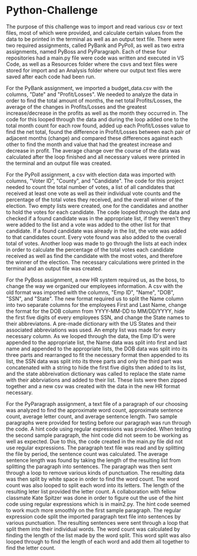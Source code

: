 # Python-Challenge

The purpose of this challenge was to import and read various csv or text files, most of which were provided, and calculate certain values from the data to be printed in the terminal as well as an output text file.  There were two required assignments, called PyBank and PyPoll, as well as two extra assignments, named PyBoss and PyParagraph.  Each of these four repositories had a main.py file were code was written and executed in VS Code, as well as a Resources folder where the csvs and text files were stored for import and an Analysis folder where our output text files were saved after each code had been run.

For the PyBank assignment, we imported a budget_data.csv with the columns, "Date" and "Profit/Losses".  We needed to analyze the data in order to find the total amount of months, the net total Profits/Losses, the average of the changes in Profits/Losses and the greatest increase/decrease in the profits as well as the month they occurred in.  The code for this looped through the data and during the loop added one to the total month count for each row found, added up each Profit/Losses value to find the net total, found the difference in Profit/Losses between each pair of adjacent months (change) and compared these differences against each other to find the month and value that had the greatest increase and decrease in profit.  The average change over the course of the data was calculated after the loop finished and all necessary values were printed in the terminal and an output file was created.

For the PyPoll assignment, a csv with election data was imported with columns, "Voter ID", "County", and "Candidate".  The code for this project needed to count the total number of votes, a list of all candidates that received at least one vote as well as their individual vote counts and the percentage of the total votes they received, and the overall winner of the election.  Two empty lists were created, one for the candidates and another to hold the votes for each candidate.  The code looped through the data and checked if a found candidate was in the appropriate list, if they weren't they were added to the list and a vote was added to the other list for that candidate.  If a found candidate was already in the list, the vote was added to that candidates count.  Every vote found was also added to the overall total of votes.  Another loop was made to go through the lists at each index in order to calculate the percentage of the total votes each candidate received as well as find the candidate with the most votes, and therefore the winner of the election.  The necessary calculations were printed in the terminal and an output file was created.

For the PyBoss assignment, a new HR system required us, as the boss, to change the way we organized our employees information.  A csv with the old format was imported with the columns, "Emp ID", "Name", "DOB", "SSN", and "State".  The new format required us to split the Name column into two separate columns for the employees First and Last Name, change the format for the DOB column from YYYY-MM-DD to MM/DD/YYYY, hide the first five digits of every employees SSN, and change the State names to their abbreviatons.  A pre-made dictionary with the US States and their associated abbreviations was used.  An empty list was made for every necessary column.  As we looped through the data, the Emp ID's were appended to the appropriate list, the Name data was split into first and last name and appended to the appropriate lists, the DOB data was split into its three parts and rearranged to fit the necessary format then appended to its list, the SSN data was split into its three parts and only the third part was concatenated with a string to hide the first five digits then added to its list, and the state abbreivation dictionary was called to replace the state name with their abbrviations and added to their list.  These lists were then zipped together and a new csv was created with the data in the new HR format necessary.

For the PyParagraph assignment, a text file of a paragraph of our choosing was analyzed to find the approximate word count, approximate sentence count, average letter count, and average sentence length.  Two sample paragraphs were provided for testing before our paragraph was run through the code.  A hint code using regular expressions was provided.  When testing the second sample paragraph, the hint code did not seem to be working as well as expected.  Due to this, the code created in the main.py file did not use regular expressions.  The paragraph text file was read and by splitting the file by period, the sentence count was calculated.  The average sentence length was found by taking the length of the resulting list from splitting the paragraph into sentences.  The paragraph was then sent through a loop to remove various kinds of punctuation.  The resulting data was then split by white space in order to find the word count.  The word count was also looped to split each word into its letters.  The length of the resulting leter list provided the letter count.  A collaboration with fellow classmate Kate Spitzer was done in order to figure out the use of the hint code using regular expressions which is in main2.py.  The hint code seemed to work much more smoothly on the first sample paragraph. The regular expression code split the imported paragraph text file into sentences by various punctuation.  The resulting sentences were sent through a loop that split them into their individual words.  The word count was calculated by finding the length of the list made by the word split.  This word split was also looped through to find the length of each word and add them all together to find the letter count.
